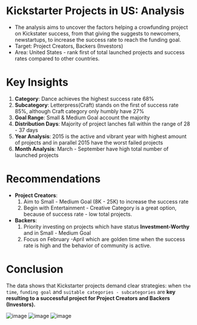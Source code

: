 # Kickstarter Projects in US: Analysis
- The analysis aims to uncover the factors helping a crowfunding project on Kickstater success, from that giving the suggests to newcomers, newstartups, to increase the success rate to reach the funding goal.
- Target: Project Creators, Backers (Investors)
- Area: United States - rank first of total launched projects and success rates compared to other countries.
# Key Insights
1. **Category**: Dance achieves the highest success rate 68%
2. **Subcategory**: Letterpress(Craft) stands on the first of success rate 85%, although Craft category only humbly have 27%
3. **Goal Range**: Small & Medium Goal account the majority
4. **Distribution Days**: Majority of project lanches fall  within the range of 28 - 37 days
5. **Year Analysis**: 2015 is the active and vibrant year with highest amount of projects and in parallel 2015 have the worst failed projects
6. **Month Analysis**: March - September have high total number of launched projects
# Recommendations
- **Project Creators**:
    1. Aim to Small - Medium Goal (8K - 25K) to increase the success rate
    2. Begin with Entertainment - Creative Category is a great option, because of success rate - low total projects.  
- **Backers**:
    1. Priority investing on projects which have status **Investment-Worthy** and in Small - Medium Goal
    2. Focus on February -April which are golden time when the success rate is high and the behavior of community is active.
# Conclusion
The data shows that Kickstarter projects demand clear strategies: when `the time`, `funding goal` and `suitable categories - subcategories` are **key resulting to a successful project for Project Creators and Backers (Investors).**

![image](https://github.com/user-attachments/assets/2b9a4406-1299-496b-abac-f66ee1e33f8d)
![image](https://github.com/user-attachments/assets/f4365d56-ea0a-436e-8f5f-de5a2a7aac06)
![image](https://github.com/user-attachments/assets/d62a6858-9853-4cf7-9156-03755c252c51)





